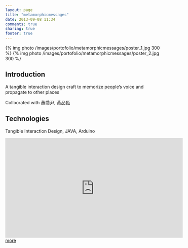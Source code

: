 ```yaml
---
layout: page
title: "metamorphicmessages"
date: 2013-09-08 11:34
comments: true
sharing: true
footer: true
---
```


{% img photo /images/portofolio/metamorphicmessages/poster_1.jpg 300 %}
{% img photo /images/portofolio/metamorphicmessages/poster_2.jpg 300 %}

## Introduction

A tangible interaction design craft to memorize people’s voice and propagate to other places

Collborated with 蕭喬尹, 黃品甄

## Technologies

Tangible Interaction Design, JAVA, Arduino
 
<iframe src="http://www.youtube.com/embed/q5_wseGJMvY" frameborder="0" width="560" height="315"></iframe>
<a href="http://tangibleinteraction2011.blogspot.com/2011/06/metamorphic-message-final-present.html">more</a>

